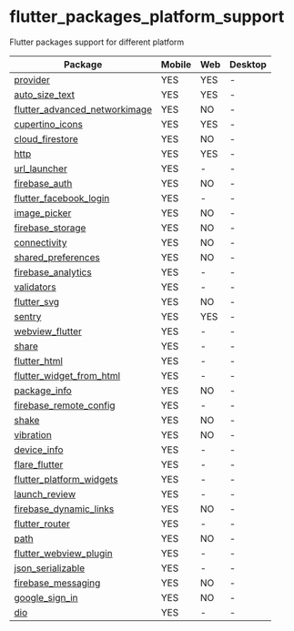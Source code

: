 # flutter_packages_platform_support
Flutter packages support for different platform


Package | Mobile | Web | Desktop
--- | --- | --- | ---
[provider](https://pub.dev/packages/provider) | YES | YES | -
[auto_size_text](https://pub.dev/packages/auto_size_text) | YES | YES | -
[flutter_advanced_networkimage](https://pub.dev/packages/flutter_advanced_networkimage) | YES | NO | -
[cupertino_icons](https://pub.dev/packages/cupertino_icons) | YES | YES | - 
[cloud_firestore](https://pub.dev/packages/cloud_firestore) | YES | NO | - 
[http](https://pub.dev/packages/http) | YES | YES | - 
[url_launcher](https://pub.dev/packages/url_launcher) | YES | - | - 
[firebase_auth](https://pub.dev/packages/firebase_auth) | YES | NO | - 
[flutter_facebook_login](https://pub.dev/packages/flutter_facebook_login) | YES | - | - 
[image_picker](https://pub.dev/packages/image_picker) | YES | NO | - 
[firebase_storage](https://pub.dev/packages/firebase_storage) | YES | NO | - 
[connectivity](https://pub.dev/packages/connectivity) | YES | NO | - 
[shared_preferences](https://pub.dev/packages/shared_preferences) | YES | NO | - 
[firebase_analytics](https://pub.dev/packages/firebase_analytics) | YES | - | - 
[validators](https://pub.dev/packages/validators) | YES | - | - 
[flutter_svg](https://pub.dev/packages/flutter_svg) | YES | NO | - 
[sentry](https://pub.dev/packages/sentry) | YES | YES | - 
[webview_flutter](https://pub.dev/packages/webview_flutter) | YES | - | - 
[share](https://pub.dev/packages/share) | YES | - | - 
[flutter_html](https://pub.dev/packages/flutter_html) | YES | - | - 
[flutter_widget_from_html](https://pub.dev/packages/flutter_widget_from_html) | YES | - | - 
[package_info](https://pub.dev/packages/package_info) | YES | NO | - 
[firebase_remote_config](https://pub.dev/packages/firebase_remote_config) | YES | - | - 
[shake](https://pub.dev/packages/shake) | YES | NO | - 
[vibration](https://pub.dev/packages/vibration) | YES | NO | - 
[device_info](https://pub.dev/packages/device_info) | YES | - | - 
[flare_flutter](https://pub.dev/packages/flare_flutter) | YES | - | - 
[flutter_platform_widgets](https://pub.dev/packages/flutter_platform_widgets) | YES | - | - 
[launch_review](https://pub.dev/packages/launch_review) | YES | - | - 
[firebase_dynamic_links](https://pub.dev/packages/firebase_dynamic_links) | YES | NO | - 
[flutter_router](https://pub.dev/packages/flutter_router) | YES | - | - 
[path](https://pub.dev/packages/path) | YES | NO | - 
[flutter_webview_plugin](https://pub.dev/packages/flutter_webview_plugin) | YES | - | - 
[json_serializable](https://pub.dev/packages/json_serializable) | YES | - | - 
[firebase_messaging](https://pub.dev/packages/firebase_messaging) | YES | NO | - 
[google_sign_in](https://pub.dev/packages/google_sign_in) | YES | NO | - 
[dio](https://pub.dev/packages/dio) | YES | - | - 
